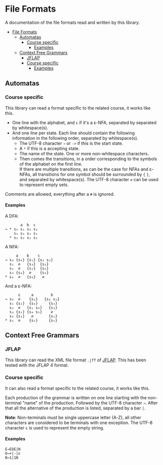 # File Formats

A documentation of the file formats read and written by this library.

- [File Formats](#file-formats)
	- [Automatas](#automatas)
		- [Course specific](#course-specific)
			- [Examples](#examples)
	- [Context Free Grammars](#context-free-grammars)
		- [JFLAP](#jflap)
		- [Course specific](#course-specific-1)
			- [Examples](#examples-1)

## Automatas

### Course specific

This library can read a format specific to the related course, it works like
this.

* One line with the alphabet, and `ε` if it's a ε-NFA, separated by separated
by whitespace(s).
* And one line per state. Each line should contain the following information in
the following order, separated by whitespace(s).
  * The UTF-8 character `→` or `->` if this is the start state.
  * A `*` if this is a accepting state.
  * The name of the state. One or more non-whitespace characters.
  * Then comes the transitions, in a order corresponding to the symbols of the
    alphabet on the first line.  
    If there are multiple transitions, as can be the case for NFAs and ε-NFAs,
    all transitions for one symbol should be surrounded by `{` `}`, and
    separated by whitespace(s). The UTF-8 character `∅` can be used to
    represent empty sets.

Comments are allowed, everything after a `#` is ignored.

#### Examples

A DFA:
```
       a  b  c
→ * s₀ s₁ s₀ s₂
    s₁ s₂ s₁ s₁
  * s₂ s₂ s₂ s₂
```

A NFA:
```
     a    b    c
→ s₀ {s₀} {s₁} {s₀ s₂}
  s₁  ∅   {s₃}  {s₂}
  s₂  ∅   {s₁}  {s₄}
  s₃ {s₄}  ∅    {s₃}
* s₄  ∅   {s₄}   ∅
```

And a ε-NFA:
```
      ε     a        b
→ s₀  ∅    {s₁}   {s₀ s₂}
  s₁ {s₂}  {s₄}     {s₃}
  s₂  ∅   {s₁ s₄}   {s₃}
  s₃ {s₅} {s₄ s₅}    ∅
  s₄ {s₃}   ∅       {s₅}
* s₅  ∅    {s₅}     {s₅}
```

## Context Free Grammars

### JFLAP

This library can read the XML file format `.jff` of [JFLAP](http://www.jflap.org/).
This has been tested with the JFLAP 4 format.

### Course specific

It can also read a format specific to the related course, it works like this.

Each production of the grammar is written on one line starting with the
non-terminal "name" of the production. Followed by the UTF-8 character `→`.
After that all the alternative of the production is listed, separated by a
bar `|`.

**Note**: Non-terminals must be single uppercase letter (A-Z), all other
characters are considered to be terminals with one exception. The UTF-8
character `ε` is used to represent the empty string.

#### Examples

```
E→EOE|N
O→+|-|ε
N→1|1N
```
